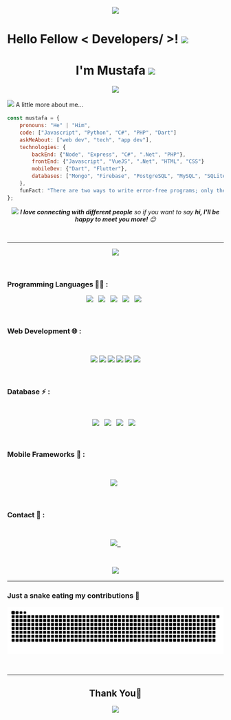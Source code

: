 <p align="center">
  <img src="https://capsule-render.vercel.app/api?type=waving&color=gradient&height=90"
</p>
<h1> Hello Fellow < Developers/ >! <img src = "https://raw.githubusercontent.com/MartinHeinz/MartinHeinz/master/wave.gif" width = 40> </h1>

<h1 align="center">I'm Mustafa
<img src="https://media.giphy.com/media/v1.Y2lkPTc5MGI3NjExNWJ6M2p3ODNzdzhxaXZpZ2wydjE1Yjc5bjVvcnY3enpzZ2p0a2pxdSZlcD12MV9pbnRlcm5hbF9naWZfYnlfaWQmY3Q9Zw/t5o2ltcX718cM0Rgwk/giphy.gif" width="35"></h1>
<p align="center">
<img src="https://media.giphy.com/media/RWBVtJjRnEsYUjNcQv/giphy.gif" width="250">
</p>
<img src="https://media.giphy.com/media/VgCDAzcKvsR6OM0uWg/giphy.gif" width="50"> A little more about me...  

```javascript
const mustafa = {
    pronouns: "He" | "Him",
    code: ["Javascript", "Python", "C#", "PHP", "Dart"]
    askMeAbout: ["web dev", "tech", "app dev"],
    technologies: {
        backEnd: {"Node", "Express", "C#", ".Net", "PHP"},
		frontEnd: {"Javascript", "VueJS", ".Net", "HTML", "CSS"}
        mobileDev: {"Dart", "Flutter"},
        databases: ["Mongo", "Firebase", "PostgreSQL", "MySQL", "SQLite"},
    },
    funFact: "There are two ways to write error-free programs; only the third one works"
};
```
<p align='center'>
<img src="https://media.giphy.com/media/LnQjpWaON8nhr21vNW/giphy.gif" width="60"> <em><b>I love connecting with different people</b> so if you want to say <b>hi, I'll be happy to meet you more!</b> 😊</em>
</p>
<br>
<hr>
<p align="center">
<img src="https://media.giphy.com/media/v1.Y2lkPTc5MGI3NjExZTc4Mnd1enVmcjRkNWhrcno1NndwOW56ZTZrZjgxZnV2NjR1dXYxdSZlcD12MV9pbnRlcm5hbF9naWZfYnlfaWQmY3Q9Zw/IcRQvA7wOlDQsKCySt/giphy.gif">
</p>
<br>

### Programming Languages 👨‍💻 :
<p align="center">
<img src="https://img.shields.io/badge/C%23-239120?style=for-the-badge&logo=c-sharp&logoColor=white">&nbsp;&nbsp;
<img src="https://img.shields.io/badge/python-3670A0?style=for-the-badge&logo=python&logoColor=ffdd54">&nbsp;&nbsp;
<img src="https://img.shields.io/badge/JavaScript-F7DF1E?style=for-the-badge&logo=javascript&logoColor=black">&nbsp;&nbsp;
<img src="https://img.shields.io/badge/php-%23777BB4.svg?style=for-the-badge&logo=php&logoColor=white">&nbsp;&nbsp;
<img src="https://img.shields.io/badge/Dart-0175C2?style=for-the-badge&logo=dart&logoColor=white">&nbsp;&nbsp;
</p>
<br>
	
### Web Development 🌐 :
<br>
<p align='center'>
<img src="https://img.shields.io/badge/JavaScript-F7DF1E?style=for-the-badge&logo=javascript&logoColor=black">
<img src="https://img.shields.io/badge/node.js-6DA55F?style=for-the-badge&logo=node.js&logoColor=white">
<img src="https://img.shields.io/badge/Vue.js-35495E?style=for-the-badge&logo=vue.js&logoColor=4FC08D">
<img src="https://img.shields.io/badge/.NET-5C2D91?style=for-the-badge&logo=.net&logoColor=white">
<img src="https://img.shields.io/badge/html5-%23E34F26.svg?style=for-the-badge&logo=html5&logoColor=white">
<img src="https://img.shields.io/badge/css3-%231572B6.svg?style=for-the-badge&logo=css3&logoColor=white">
</p>
<br>

### Database ⚡ :
<br>
<p align='center'>
<td width=30%>
<img src="https://img.shields.io/badge/MySQL-00000F?style=for-the-badge&logo=mysql&logoColor=white">&nbsp;&nbsp;
<img src="https://img.shields.io/badge/PostgreSQL-316192?style=for-the-badge&logo=postgresql&logoColor=white">&nbsp;&nbsp;
<img src="https://img.shields.io/badge/MongoDB-4EA94B?style=for-the-badge&logo=mongodb&logoColor=white">&nbsp;&nbsp;
<img src="https://img.shields.io/badge/SQLite-07405E?style=for-the-badge&logo=sqlite&logoColor=white">&nbsp;&nbsp;
</p>
<br>

### Mobile Frameworks 📱 :
<br>
<p align='center'>
<img src="https://img.shields.io/badge/Flutter-02569B?style=for-the-badge&logo=flutter&logoColor=white">&nbsp;&nbsp;
</p>
<br>
	
### Contact 📱 :
<br>
<p align='center'>
<a href='mustafasmnc@gmail.com'>
<img src="https://img.shields.io/badge/Gmail-D14836?style=for-the-badge&logo=gmail&logoColor=white">&nbsp;&nbsp;
</a>
</p>
<br>
	
<p align="center">
<img src="https://media.giphy.com/media/v1.Y2lkPTc5MGI3NjExeTR1OTRjZXlxeDFkaDRvbzcxdWdnbmtpenE2bDR3OXdicmNweW1pMCZlcD12MV9pbnRlcm5hbF9naWZfYnlfaWQmY3Q9cw/zv7eH91tPkwRZmayVp/giphy.gif" width="100">
</p>

<hr>

### Just a snake eating my contributions 🐍
<p align='center'>
<img src="https://github.com/chinmay29hub/chinmay29hub/raw/output/github-contribution-grid-snake.svg">
</p>
<br>

<hr>
<h2 align='center'>Thank You🧐</h2>
<p align="center">
  <img src="https://capsule-render.vercel.app/api?type=waving&color=gradient&height=90&section=footer"/>
</p>
<br>
